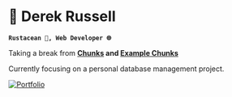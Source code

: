 # 🌊 Derek Russell
**`Rustacean 🦀, Web Developer 🌐`**

Taking a break from **[Chunks](https://github.com/drkrssll/chunks-rs) and [Example Chunks](https://github.com/drkrssll/example-chunks)**

Currently focusing on a personal database management project.

[![Portfolio](https://img.shields.io/badge/Portfolio-%23000000.svg?style=for-the-badge&logo=firefox&logoColor=white)](https://derekrussell.pro)

